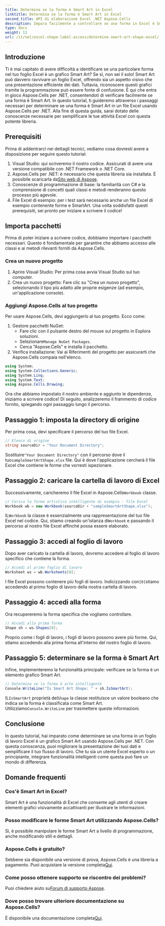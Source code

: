 ```yaml
---
title: Determina se la forma è Smart Art in Excel
linktitle: Determina se la forma è Smart Art in Excel
second_title: API di elaborazione Excel .NET Aspose.Cells
description: Impara facilmente a controllare se una forma in Excel è Smart Art usando Aspose.Cells per .NET con questa guida passo-passo. Perfetta per automatizzare le attività di Excel.
type: docs
weight: 11
url: /it/net/excel-shape-label-access/determine-smart-art-shape-excel/
---
```

## Introduzione
Ti è mai capitato di avere difficoltà a identificare se una particolare forma nel tuo foglio Excel è un grafico Smart Art? Se sì, non sei il solo! Smart Art può davvero ravvivare un foglio Excel, offrendo sia un aspetto visivo che una presentazione efficiente dei dati. Tuttavia, riconoscere questi grafici tramite la programmazione può essere fonte di confusione. È qui che entra in gioco Aspose.Cells per .NET, consentendoti di verificare facilmente se una forma è Smart Art. 
In questo tutorial, ti guideremo attraverso i passaggi necessari per determinare se una forma è Smart Art in un file Excel usando Aspose.Cells per .NET. Alla fine di questa guida, sarai dotato delle conoscenze necessarie per semplificare le tue attività Excel con questa potente libreria.
## Prerequisiti
Prima di addentrarci nei dettagli tecnici, vediamo cosa dovresti avere a disposizione per seguire questo tutorial:
1. Visual Studio: qui scriveremo il nostro codice. Assicurati di avere una versione compatibile con .NET Framework o .NET Core.
2. Aspose.Cells per .NET: è necessario che questa libreria sia installata. È possibile scaricarla da[Sito web di Aspose](https://releases.aspose.com/cells/net/).
3. Conoscenze di programmazione di base: la familiarità con C# e la comprensione di concetti quali classi e metodi renderanno questo processo più agevole.
4. File Excel di esempio: per i test sarà necessario anche un file Excel di esempio contenente forme e SmartArt.
Una volta soddisfatti questi prerequisiti, sei pronto per iniziare a scrivere il codice!
## Importa pacchetti
Prima di poter iniziare a scrivere codice, dobbiamo importare i pacchetti necessari. Questo è fondamentale per garantire che abbiamo accesso alle classi e ai metodi rilevanti forniti da Aspose.Cells.
### Crea un nuovo progetto
1. Aprire Visual Studio:
   Per prima cosa avvia Visual Studio sul tuo computer.
2. Crea un nuovo progetto:
   Fare clic su "Crea un nuovo progetto", selezionando il tipo più adatto alle proprie esigenze (ad esempio, un'applicazione console).
### Aggiungi Aspose.Cells al tuo progetto
Per usare Aspose.Cells, devi aggiungerlo al tuo progetto. Ecco come:
1. Gestore pacchetti NuGet:
   - Fare clic con il pulsante destro del mouse sul progetto in Esplora soluzioni.
   -  Selezionare`Manage NuGet Packages`.
   - Cerca "Aspose.Cells" e installa il pacchetto.
2. Verifica installazione:
   Vai ai Riferimenti del progetto per assicurarti che Aspose.Cells compaia nell'elenco. 
```csharp
using System;
using System.Collections.Generic;
using System.Linq;
using System.Text;
using Aspose.Cells.Drawing;
```
Ora che abbiamo impostato il nostro ambiente e aggiunto le dipendenze, iniziamo a scrivere codice! Di seguito, analizzeremo il frammento di codice fornito, spiegando ogni passaggio lungo il percorso.
## Passaggio 1: imposta la directory di origine
Per prima cosa, devi specificare il percorso del tuo file Excel.
```csharp
// Elenco di origine
string sourceDir = "Your Document Directory";
```
 Sostituire`"Your Document Directory"` con il percorso dove il tuo`sampleSmartArtShape.xlsx` file. Qui è dove l'applicazione cercherà il file Excel che contiene le forme che vorresti ispezionare.
## Passaggio 2: caricare la cartella di lavoro di Excel
 Successivamente, caricheremo il file Excel in Aspose.Cells`Workbook` classe.
```csharp
// Carica la forma artistica intelligente di esempio - file Excel
Workbook wb = new Workbook(sourceDir + "sampleSmartArtShape.xlsx");
```
 IL`Workbook` la classe è essenzialmente una rappresentazione del tuo file Excel nel codice. Qui, stiamo creando un'istanza di`Workbook` e passando il percorso al nostro file Excel affinché possa essere elaborato.
## Passaggio 3: accedi al foglio di lavoro
Dopo aver caricato la cartella di lavoro, dovremo accedere al foglio di lavoro specifico che contiene la forma.
```csharp
// Accedi al primo foglio di lavoro
Worksheet ws = wb.Worksheets[0];
```
 I file Excel possono contenere più fogli di lavoro. Indicizzando con`[0]`stiamo accedendo al primo foglio di lavoro della nostra cartella di lavoro. 
## Passaggio 4: accedi alla forma
Ora recupereremo la forma specifica che vogliamo controllare.
```csharp
// Accedi alla prima forma
Shape sh = ws.Shapes[0];
```
Proprio come i fogli di lavoro, i fogli di lavoro possono avere più forme. Qui, stiamo accedendo alla prima forma all'interno del nostro foglio di lavoro. 
## Passaggio 5: determinare se la forma è Smart Art
Infine, implementeremo la funzionalità principale: verificare se la forma è un elemento grafico Smart Art.
```csharp
// Determina se la forma è arte intelligente
Console.WriteLine("Is Smart Art Shape: " + sh.IsSmartArt);
```
 IL`IsSmartArt` proprietà del`Shape` la classe restituisce un valore booleano che indica se la forma è classificata come Smart Art. Utilizziamo`Console.WriteLine` per trasmettere queste informazioni. 
## Conclusione
In questo tutorial, hai imparato come determinare se una forma in un foglio di lavoro Excel è un grafico Smart Art usando Aspose.Cells per .NET. Con questa conoscenza, puoi migliorare la presentazione dei tuoi dati e semplificare il tuo flusso di lavoro. Che tu sia un utente Excel esperto o un principiante, integrare funzionalità intelligenti come questa può fare un mondo di differenza. 
## Domande frequenti
### Cos'è Smart Art in Excel?
Smart Art è una funzionalità di Excel che consente agli utenti di creare elementi grafici visivamente accattivanti per illustrare le informazioni.
### Posso modificare le forme Smart Art utilizzando Aspose.Cells?
Sì, è possibile manipolare le forme Smart Art a livello di programmazione, anche modificando stili e dettagli.
### Aspose.Cells è gratuito?
 Sebbene sia disponibile una versione di prova, Aspose.Cells è una libreria a pagamento. Puoi acquistare la versione completa[Qui](https://purchase.aspose.com/buy).
### Come posso ottenere supporto se riscontro dei problemi?
 Puoi chiedere aiuto su[Forum di supporto Aspose](https://forum.aspose.com/c/cells/9).
### Dove posso trovare ulteriore documentazione su Aspose.Cells?
 È disponibile una documentazione completa[Qui](https://reference.aspose.com/cells/net/).